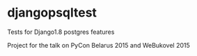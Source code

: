 # djangopsqltest
Tests for Django1.8 postgres features

Project for the talk on PyCon Belarus 2015 and WeBukovel 2015
